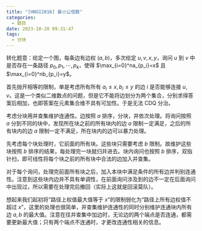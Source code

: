 ```yaml
---
title: "[HNOI2016] 最小公倍数"
categories:
  - 题目
date: 2023-10-20 09:31:47
tags:
  - 分块
---
```

转化题意：给定一个图，每条边有边权 $(a,b)$，多次给定 $u,v,x,y$，询问 $u$ 到 $v$ 中是否存在一条路径 $p_0,p_1,\cdots,p_k$，使得 $\max_{i=0}^na_{p_i}=x$ 且 $\max_{i=0}^nb_{p_i}=y$。

首先抛开相等的限制，单是考虑所有所有 $a_i\le x,b_i\le y$ 的边 $i$ 是否能够连接 $u,v$。这是一个类似二维数点的问题，但是它不能将边划分为两个集合，分别求得答案后相加，也即答案在元素集合维不具有可加性。于是无法 CDQ 分治。

考虑分块用并查集维护连通性。边按照 $a$ 排序，分块，并依次处理。将询问按照 $a$ 分到不同的块中，发现所在块之前的所有块内的边 $a$ 限制一定满足，之后的所有块内的边 $a$ 限制一定不满足，所在块内的边可以暴力处理。

先考虑每个块处理时，它前面的所有块。这些块只需要考虑 $b$ 限制。故维护这些块按照 $b$ 排序的结果，每处理完一块就归并进去。块内询问也按照 $b$ 排序，双指针扫，即可线性将每个块之前的所有块中合法的边加入并查集。

对于每个询问，处理完前面所有块之后，加入本块中满足条件的所有边并判别连通性。注意到这些块内边并不具有单调性，在前面询问涉及到的边不一定在后面询问中出现过，所以需要在处理完后撤回（实际上这就是回滚莫队）。

想起来我们起初将“路径上权值最大值等于 $x$”的限制弱化为“路径上所有边权值不超过 $x$”，这里的处理也很简单，并查集维护连通性的同时分别维护连通块内所有边 $a,b$ 的最大值。注意在往并查集中加边时，无论边的两个端点是否连通，都需要更新最大值；只有两个端点不连通时，才更改连通性相关的信息。